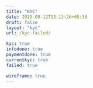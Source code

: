 ```yaml
---
title: "KYC"
date: 2019-08-12T13:13:26+05:30
draft: false
layout: "kyc"
url: /kyc-failed/

kyc: true
infodone: true
paymentdone: true
currentkyc: true
failed: true

wireframe: true
---
```


